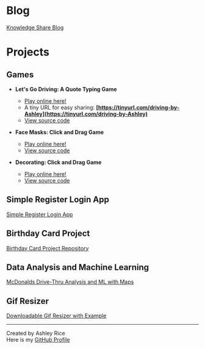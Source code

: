 # Blog
<p><a href="blog.html">Knowledge Share Blog</a></p>

# Projects   	 

## Games

- **Let's Go Driving: A Quote Typing Game**
  - [Play online here!](https://ashleysally00.github.io/lets-go-driving-speed-typing-game/)
  - A tiny URL for easy sharing:
  **[https://tinyurl.com/driving-by-Ashley](https://tinyurl.com/driving-by-Ashley)**
  - [View source code](https://github.com/ashleysally00/lets-go-driving-speed-typing-game)

- **Face Masks: Click and Drag Game**
  - [Play online here!](https://ashleysally00.github.io/face-mask-game/)
  - [View source code](https://github.com/ashleysally00/face-mask-game)

- **Decorating: Click and Drag Game**
  - [Play online here!](https://ashleysally00.github.io/DecoratingGame/)
  - [View source code](https://github.com/ashleysally00/DecoratingGame)



## Simple Register Login App

[Simple Register Login App](https://github.com/ashleysally00/simple-register-login-app)

## Birthday Card Project

[Birthday Card Project Repository](https://github.com/ashleysally00/the-birthday-card-project)

## Data Analysis and Machine Learning

[McDonalds Drive-Thru Analysis and ML with Maps](https://github.com/ashleysally00/McDonaldsDrive-ThroughAnalysisAndMachineLearningModeling)

## Gif Resizer

[Downloadable Gif Resizer with Example](https://github.com/ashleysally00/keep_flying_gif_resize_project)

---

Created by Ashley Rice  
Here is my [GitHub Profile](https://github.com/ashleysally00)
